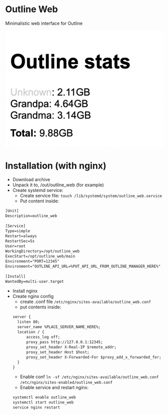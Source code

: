 # Outline Web

Minimalistic web interface for Outline

![screenshot](screenshot.png)

# Installation (with nginx)

- Download archive
- Unpack it to, /out/outline_web (for example)
- Create systemd service:
  - Create service file: `touch /lib/systemd/system/outline_web.service`
  - Put content inside:

```
[Unit]
Description=outline_web

[Service]
Type=simple
Restart=always
RestartSec=5s
User=root
WorkingDirectory=/opt/outline_web
ExecStart=/opt/outline_web/main
Environment="PORT=12345"
Environment="OUTLINE_API_URL=%PUT_API_URL_FROM_OUTLINE_MANAGER_HERE%"

[Install]
WantedBy=multi-user.target
```

- Install nginx
- Create nginx config
  - create .conf file `/etc/nginx/sites-available/outline_web.conf`
  - put contents inside:
  ```
  server {
  	listen 80;
  	server_name %PLACE_SERVER_NAME_HERE%;
  	location / {
  		access_log off;
  		proxy_pass http://127.0.0.1:12345;
  		proxy_set_header X-Real-IP $remote_addr;
  		proxy_set_header Host $host;
  		proxy_set_header X-Forwarded-For $proxy_add_x_forwarded_for;
  	}
  }
  ```
  - Enable conf `ln -sf /etc/nginx/sites-available/outline_web.conf /etc/nginx/sites-enabled/outline_web.conf`
  - Enable service and restart nginx:
  ```
  systemctl enable outline_web
  systemctl start outline_web
  service nginx restart
  ```
